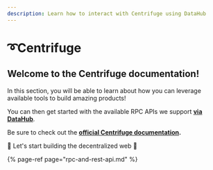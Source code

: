 ```yaml
---
description: Learn how to interact with Centrifuge using DataHub
---
```


# ➰Centrifuge

## Welcome to the Centrifuge documentation! <a id="welcome-to-the-celo-documentation"></a>

In this section, you will be able to learn about how you can leverage available tools to build amazing products!

You can then get started with the available RPC APIs we support [**via DataHub**](https://datahub.figment.io/sign_up?service=celo).

Be sure to check out the [**official Centrifuge documentation**](https://docs.centrifuge.io/)**.**

🚀 Let's start building the decentralized web 🚀

{% page-ref page="rpc-and-rest-api.md" %}



